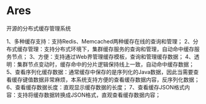 # Ares

开源的分布式缓存管理系统

1、多种缓存支持：支持Redis、Memcached两种缓存在线的查询和管理；
2、分布式缓存管理：支持分布式环境下，集群缓存服务的查询和管理，自动命中缓存服务节点；
3、方便：支持通过Web界管理缓存模板，查询和管理缓存数据；
4、透明：集群节点变动时，缓存命中的分片逻辑保持线上一致，自动命中缓存数据；
5、查看序列化缓存数据：通常缓存中保存的是序列化的Java数据，因此当需要查看缓存键值数据非常麻烦，本系统支持方便的查看缓存数据内容，反序列化数据；
6、查看缓存数据长度：直观显示缓存数据的长度；
7、查看缓存JSON格式内容：支持将缓存数据转换成JSON格式，直观查看缓存数据内容；